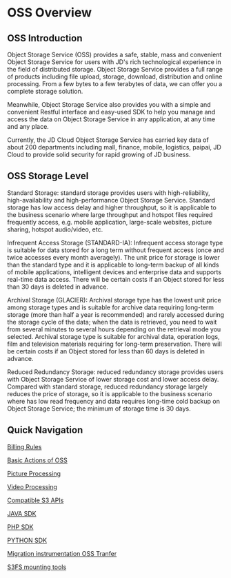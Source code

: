 # OSS Overview

## OSS Introduction

Object Storage Service (OSS) provides a safe, stable, mass and convenient Object Storage Service for users with JD's rich technological experience in the field of distributed storage. Object Storage Service provides a full range of products including file upload, storage, download, distribution and online processing. From a few bytes to a few terabytes of data, we can offer you a complete storage solution.

Meanwhile, Object Storage Service also provides you with a simple and convenient Restful interface and easy-used SDK to help you manage and access the data on Object Storage Service in any application, at any time and any place.

Currently, the JD Cloud Object Storage Service has carried key data of about 200 departments including mall, finance, mobile, logistics, paipai, JD Cloud to provide solid security for rapid growing of JD business.

## OSS Storage Level

Standard Storage: standard storage provides users with high-reliability, high-availability and high-performance Object Storage Service. Standard storage has low access delay and higher throughput, so it is applicable to the business scenario where large throughput and hotspot files required frequently access, e.g. mobile application, large-scale websites, picture sharing, hotspot audio/video, etc.

Infrequent Access Storage (STANDARD-IA): Infrequent access storage type is suitable for data stored for a long term without frequent access (once and twice accesses every month averagely). The unit price for storage is lower than the standard type and it is applicable to long-term backup of all kinds of mobile applications, intelligent devices and enterprise data and supports real-time data access. There will be certain costs if an Object stored for less than 30 days is deleted in advance.

Archival Storage (GLACIER): Archival storage type has the lowest unit price among storage types and is suitable for archive data requiring long-term storage (more than half a year is recommended) and rarely accessed during the storage cycle of the data; when the data is retrieved, you need to wait from several minutes to several hours depending on the retrieval mode you selected. Archival storage type is suitable for archival data, operation logs, film and television materials requiring for long-term preservation. There will be certain costs if an Object stored for less than 60 days is deleted in advance.

Reduced Redundancy Storage: reduced redundancy storage provides users with Object Storage Service of lower storage cost and lower access delay. Compared with standard storage, reduced redundancy storage largely reduces the price of storage, so it is applicable to the business scenario where has low read frequency and data requires long-time cold backup on Object Storage Service; the minimum of storage time is 30 days.

## Quick Navigation

[Billing Rules](../Pricing/Billing-Rules.md) 

[Basic Actions of OSS](../Operation-Guide/Sign-Up-Service-2.md)

[Picture Processing](../Operation-Guide/Image-Service-Guide/Introduction-1.md)

[Video Processing](../Operation-Guide/Video-Service-Guide/Video-Service-Guide-Overview.md)

[Compatible S3 APIs](../API-Reference-S3-Compatible/Introduction-2.md)

[JAVA SDK](https://docs.jdcloud.com/en/object-storage-service/installation-s3)

[PHP SDK](../API-Reference-S3-Compatible/Compatibility-Tools/SDK-PHP.md)

[PYTHON SDK](../API-Reference-S3-Compatible/Compatibility-Tools/SDK-Python.md)

[Migration instrumentation OSS Tranfer](../Best-Practices/Data-Migration-Tool.md)

[S3FS mounting tools](../Best-Practices/S3fs.md)

